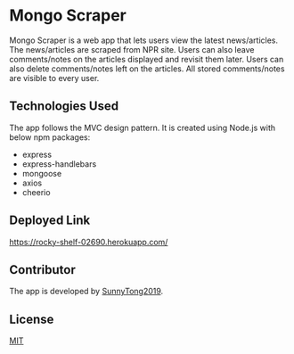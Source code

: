 # Mongo Scraper
Mongo Scraper is a web app that lets users view the latest news/articles. The news/articles are scraped from NPR site.
Users can also leave comments/notes on the articles displayed and revisit them later. 
Users can also delete comments/notes left on the articles. All stored comments/notes are visible to every user.


## Technologies Used 
The app follows the MVC design pattern.
It is created using Node.js with below npm packages:
 * express
 * express-handlebars
 * mongoose
 * axios
 * cheerio


## Deployed Link
https://rocky-shelf-02690.herokuapp.com/


## Contributor
The app is developed by [SunnyTong2019](https://github.com/SunnyTong2019).


## License
[MIT](https://choosealicense.com/licenses/mit/)